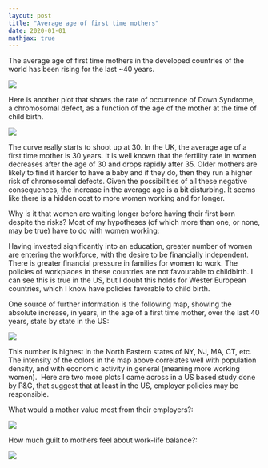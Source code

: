 ```yaml
---
layout: post
title: "Average age of first time mothers"
date: 2020-01-01
mathjax: true
---
```



The average age of first time mothers in the developed countries of the world has been rising for the last ~40 years.


![](/assets/screen-shot-2012-11-28-at-11-38-27-pm1_003.webp)


Here is another plot that shows the rate of occurrence of 
Down Syndrome, a chromosomal defect, as a function of the age of the 
mother at the time of child birth.


![](/assets/maternal_age_effect.webp)


The curve really starts to shoot up at 30. In the UK, the average age of a first time mother is 30 years.
 It is well known that the fertility rate in women decreases after the 
age of 30 and drops rapidly after 35. Older mothers are likely to find 
it harder to have a baby and if they do, then they run a higher risk of 
chromosomal defects. Given the possibilities of all these negative 
consequences, the increase in the average age is a bit disturbing. It 
seems like there is a hidden cost to more women working and for longer.


Why is it that women are waiting longer before having their first 
born despite the risks? Most of my hypotheses (of which more than one, 
or none, may be true) have to do with women working:



Having invested significantly into an education, greater number of 
women are entering the workforce, with the desire to be financially 
independent.
There is greater financial pressure in families for women to work.
The policies of workplaces in these countries are not favourable to 
childbirth. I can see this is true in the US, but I doubt this holds for
 Wester European countries, which I know have policies favorable to 
child birth.

One source of further information is the following map, showing the 
absolute increase, in years, in the age of a first time mother, over the
 last 40 years, state by state in the US:


![](/assets/screen-shot-2012-11-28-at-11-52-03-pm1_003.webp)


This number is highest in the North Eastern 
states of NY, NJ, MA, CT, etc. The intensity of the colors in the map 
above correlates well with population density, and with economic 
activity in general (meaning more working women).  Here are two 
more plots I came across in a US based study done by P&G, that suggest that at least in the US, employer policies may be responsible.


What would a mother value most from their employers?:


![](/assets/screen-shot-2012-11-29-at-12-15-57-am_002.webp)


How much guilt to mothers feel about work-life balance?:


![](/assets/screen-shot-2012-11-29-at-12-16-43-am.webp)


